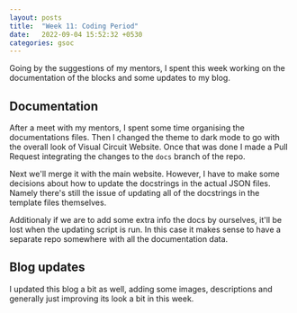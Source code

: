 ```yaml
---
layout: posts
title:  "Week 11: Coding Period"
date:   2022-09-04 15:52:32 +0530
categories: gsoc
---
```


Going by the suggestions of my mentors, I spent this week working on the documentation of the blocks and some updates to my blog.

## Documentation

After a meet with my mentors, I spent some time organising the documentations files. Then I changed the theme to dark mode to go with the overall look of Visual Circuit Website. Once that was done I made a Pull Request integrating the changes to the `docs` branch of the repo.

Next we'll merge it with the main website. However, I have to make some decisions about how to update the docstrings in the actual JSON files. Namely there's still the issue of updating all of the docstrings in the template files themselves.

Additionaly if we are to add some extra info the docs by ourselves, it'll be lost when the updating script is run. In this case it makes sense to have a separate repo somewhere with all the documentation data.

## Blog updates

I updated this blog a bit as well, adding some images, descriptions and generally just improving its look a bit in this week.

